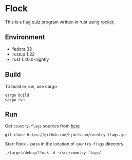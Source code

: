# Flock

This is a flag quiz program written in rust using [rocket](https://github.com/SergioBenitez/Rocket).

## Environment

* fedora 32
* rustup 1.22
* rust 1.46.0-nightly

## Build

To build or run, use cargo

    cargo build
    cargo run

## Run

Get `country-flags` sources from [here](https://github.com/hjnilsson/country-flags.git)

    git clone https://github.com/hjnilsson/country-flags.git

Start flock - pass in the location of `country-flags` directory

    ./target/debug/flock -d ~/src/country-flags/
